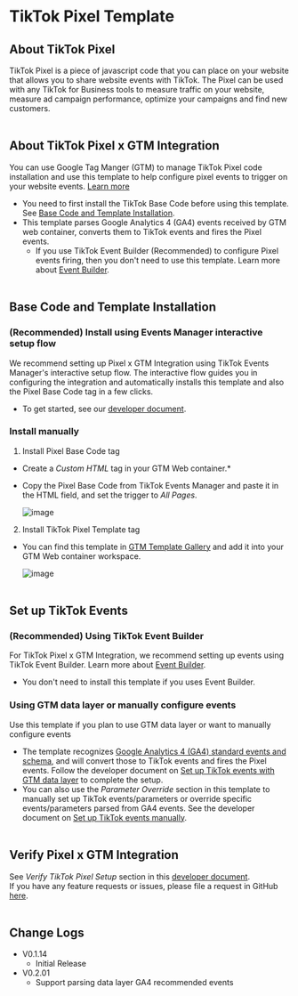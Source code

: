 # TikTok Pixel Template

## About TikTok Pixel

TikTok Pixel is a piece of javascript code that you can place on your website that allows you to share website events with TikTok. The Pixel can be used with any TikTok for Business tools to measure traffic on your website, measure ad campaign performance, optimize your campaigns and find new customers.
<br><br>


## About TikTok Pixel x GTM Integration

You can use Google Tag Manger (GTM) to manage TikTok Pixel code installation and use this template to help configure pixel events to trigger on your website events. [Learn more](https://business-api.tiktok.com/portal/docs?id=1799004006287425)  
  * You need to first install the TikTok Base Code before using this template. See [Base Code and Template Installation](#base-code-and-template-installation).
  * This template parses Google Analytics 4 (GA4) events received by GTM web container, converts them to TikTok events and fires the Pixel events.
    * If you use TikTok Event Builder (Recommended) to configure Pixel events firing, then you don't need to use this template. Learn more about [Event Builder](https://ads.tiktok.com/help/article/about-event-builder-2).
<br><br>


## Base Code and Template Installation

### (Recommended) Install using Events Manager interactive setup flow

We recommend setting up Pixel x GTM Integration using TikTok Events Manager's interactive setup flow. The interactive flow guides you in configuring the integration and automatically installs this template and also the Pixel Base Code tag in a few clicks.
  * To get started, see our [developer document](https://business-api.tiktok.com/portal/docs?id=1799004034003969).

### Install manually
1. Install Pixel Base Code tag

* Create a <i>Custom HTML</i> tag in your GTM Web container.*
* Copy the Pixel Base Code from TikTok Events Manager and paste it in the HTML field, and set the trigger to <i>All Pages</i>.
  
  ![image](https://github.com/tiktok/gtm-template-pixel/assets/143729589/404b3a98-e73d-49a9-98d7-41c3975865ca)
  
2. Install TikTok Pixel Template tag

* You can find this template in [GTM Template Gallery](https://tagmanager.google.com/gallery/#/owners/tiktok/templates/gtm-template-pixel) and add it into your GTM Web container workspace.

  ![image](https://github.com/tiktok/gtm-template-pixel/assets/143729589/e548beed-0b42-4830-9ebd-48f4d386e482)
<br><br>


## Set up TikTok Events

### (Recommended) Using TikTok Event Builder
For TikTok Pixel x GTM Integration, we recommend setting up events using TikTok Event Builder. Learn more about [Event Builder](https://ads.tiktok.com/help/article/about-event-builder-2).
* You don't need to install this template if you uses Event Builder.

### Using GTM data layer or manually configure events
Use this template if you plan to use GTM data layer or want to manually configure events
  * The template recognizes [Google Analytics 4 (GA4) standard events and schema](https://developers.google.com/analytics/devguides/collection/ga4/reference/events?client_type=gtm), and will convert those to TikTok events and fires the Pixel events.  Follow the developer document on [Set up TikTok events with GTM data layer](https://business-api.tiktok.com/portal/docs?id=1799004097478658) to complete the setup.
  * You can also use the <i>Parameter Override</i> section in this template to manually set up TikTok events/parameters or override specific events/parameters parsed from GA4 events. See the developer document on [Set up TikTok events manually](https://business-api.tiktok.com/portal/docs?id=1799004110681154).
<br><br>


## Verify Pixel x GTM Integration
See <i>Verify TikTok Pixel Setup</i> section in this [developer document](https://business-api.tiktok.com/portal/docs?id=1799004129683458). <br>
If you have any feature requests or issues, please file a request in GitHub [here](https://github.com/tiktok/gtm-template-pixel/issues).
<br><br>

## Change Logs

- V0.1.14
  - Initial Release
- V0.2.01
  - Support parsing data layer GA4 recommended events

